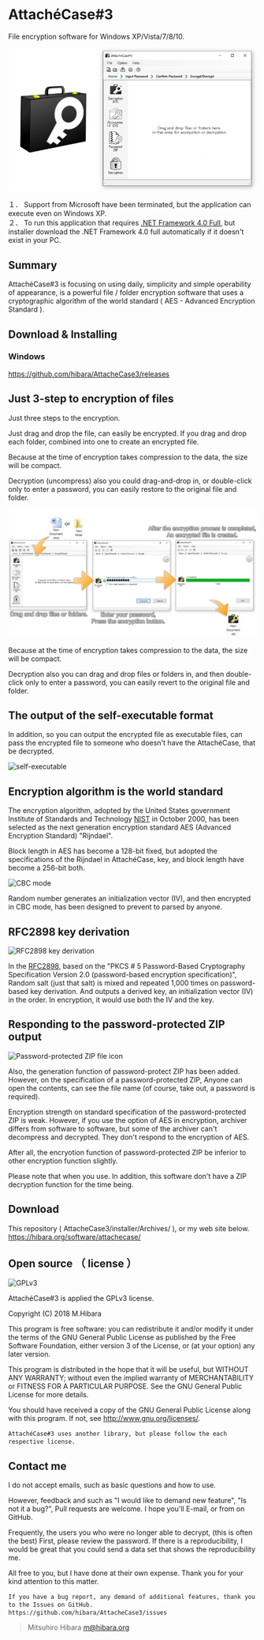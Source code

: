 # AttachéCase#3

File encryption software for Windows XP/Vista/7/8/10.  

![main icon & main form](./image/readme/main-icon-and-main-form.png)

１． Support from Microsoft have been terminated, but the application can execute even on Windows XP.  
２． To run this application that requires [.NET Framework 4.0 Full](https://www.microsoft.com/en-US/download/details.aspx?id=17718), but installer download the .NET Framework 4.0 full automatically if it doesn't exist in your PC.

## Summary

AttachéCase#3 is focusing on using daily, simplicity and simple operability of appearance, is a powerful file / folder encryption software that uses a cryptographic algorithm of the world standard ( AES - Advanced Encryption Standard ).

## Download & Installing

### Windows

<https://github.com/hibara/AttacheCase3/releases>

## Just 3-step to encryption of files

Just three steps to the encryption.

Just drag and drop the file, can easily be encrypted. If you drag and drop each folder, combined into one to create an encrypted file.

Because at the time of encryption takes compression to the data, the size will be compact.

Decryption (uncompress) also you could drag-and-drop in, or double-click only to enter a password, you can easily restore to the original file and folder.

![3-step](./image/readme/3-step.png)

Because at the time of encryption takes compression to the data, the size will be compact.

Decryption also you can drag and drop files or folders in, and then double-click only to enter a password, you can easily revert to the original file and folder.

## The output of the self-executable format

In addition, so you can output the encrypted file as executable files, can pass the encrypted file to someone who doesn't have the AttachéCase, that be decrypted.

![self-executable](./image/readme/exe-out.png)

## Encryption algorithm is the world standard

The encryption algorithm, adopted by the United States government Institute of Standards and Technology [NIST](https://www.nist.gov/) in October 2000, has been selected as the next generation encryption standard AES (Advanced Encryption Standard) "Rijndael".

Block length in AES has become a 128-bit fixed, but adopted the specifications of the Rijndael in AttachéCase, key, and block length have become a 256-bit both.

![CBC mode](./image/readme/cbc-mode.png)

Random number generates an initialization vector (IV), and then encrypted in CBC mode, has been designed to prevent to parsed by anyone.

## RFC2898 key derivation

![RFC2898 key derivation](./image/readme/rfc2898-derive-bytes.png)

In the [RFC2898](https://tools.ietf.org/html/rfc2898), based on the "PKCS # 5 Password-Based Cryptography Specification Version 2.0 (password-based encryption specification)", Random salt (just that salt) is mixed and repeated 1,000 times on password-based key derivation. And outputs a derived key, an initialization vector (IV) in the order. In encryption, it would use both the IV and the key.

## Responding to the password-protected ZIP output

![Password-protected ZIP file icon](./image/readme/password_zip_icon.png)

Also, the generation function of password-protect ZIP has been added. However, on the specification of a password-protected ZIP, Anyone can open the contents, can see the file name (of course, take out, a password is required).

Encryption strength on standard specification of the password-protected ZIP is weak. However, if you use the option of AES in encryption, archiver differs from software to software, but some of the archiver can't decompress and decrypted. They don't respond to the encryption of AES.

After all, the encryotion function of password-protected ZIP be inferior to other encryption function slightly.

Please note that when you use. In addition, this software don't have a ZIP decryption function for the time being.

## Download

This repository ( AttacheCase3/installer/Archives/ ), or my web site below.  
<https://hibara.org/software/attachecase/>

## Open source （ license ）

![GPLv3](./image/readme/gplv3-127x51.png)

AttachéCase#3 is applied the GPLv3 license.

Copyright (C) 2018 M.Hibara

This program is free software: you can redistribute it and/or modify it under the terms of the GNU General Public License as published by the Free Software Foundation, either version 3 of the License, or (at your option) any later version.

This program is distributed in the hope that it will be useful, but WITHOUT ANY WARRANTY; without even the implied warranty of MERCHANTABILITY or FITNESS FOR A PARTICULAR PURPOSE. See the GNU General Public License for more details.

You should have received a copy of the GNU General Public License along with this program. If not, see <http://www.gnu.org/licenses/>.

    AttachéCase#3 uses another library, but please follow the each respective license.

## Contact me

I do not accept emails, such as basic questions and how to use.

However, feedback and such as "I would like to demand new feature", "Is not it a bug?", Pull requests are welcome. I hope you'll E-mail, or from on GitHub.

Frequently, the users you who were no longer able to decrypt, (this is often the best) First, please review the password. If there is a reproducibility, I would be great that you could send a data set that shows the reproducibility me.

All free to you, but I have done at their own expense. Thank you for your kind attention to this matter.

    If you have a bug report, any demand of additional features, thank you to the Issues on GitHub.
    https://github.com/hibara/AttacheCase3/issues

> Mitsuhiro Hibara
> m@hibara.org
